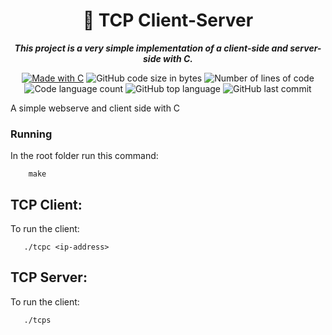 <h1 align="center">
	📖 TCP Client-Server
</h1>

<p align="center">
	<b><i>This project is a very simple implementation of a client-side and server-side with C.</i></b><br>
</p>

<p align="center">
    <a href="https://www.cprogramming.com/"><img alt="Made with C" src="https://img.shields.io/badge/Made%20with-C-1f425f.svg"/></a>
    <img alt="GitHub code size in bytes" src="https://img.shields.io/github/languages/code-size/iflis7/tcpclient-server?color=lightblue" />
    <img alt="Number of lines of code" src="https://img.shields.io/tokei/lines/github/iflis7/tcpclient-server?color=critical" />
    <img alt="Code language count" src="https://img.shields.io/github/languages/count/iflis7/tcpclient-server?color=yellow" />
    <img alt="GitHub top language" src="https://img.shields.io/github/languages/top/iflis7/tcpclient-server?color=blue" />
    <img alt="GitHub last commit" src="https://img.shields.io/github/last-commit/iflis7/tcpclient-server?color=green" />
</p>

A simple webserve and client side with C

### Running
 In the root folder run this command:
```
    make
```

## TCP Client:

 To run the client:
 ```
    ./tcpc <ip-address>
 ```

## TCP Server:

 To run the client:
 ```
    ./tcps
 ```

